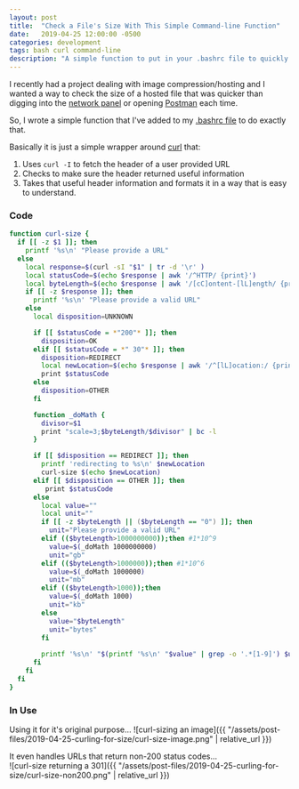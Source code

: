 ```yaml
---
layout: post
title:  "Check a File's Size With This Simple Command-line Function"
date:   2019-04-25 12:00:00 -0500
categories: development
tags: bash curl command-line
description: "A simple function to put in your .bashrc file to quickly get the size of files via curl"
---
```




I recently had a project dealing with image compression/hosting and I wanted a way to check the size of a hosted file that was quicker than digging into the [network panel](https://developers.google.com/web/tools/chrome-devtools/network/) or opening [Postman](https://www.getpostman.com/) each time. 

So, I wrote a simple function that I've added to my [.bashrc file](https://github.com/BriceShatzer/my-stuff/blob/master/onion-gmg/.zshrc) to do exactly that.


Basically it is just a simple wrapper around [curl](https://curl.haxx.se/) that:
  1. Uses `curl -I` to fetch the header of a user provided URL
  2. Checks to make sure the header returned useful information
  3. Takes that useful header information and formats it in a way that is easy to understand.

### Code
```sh
function curl-size {
  if [[ -z $1 ]]; then
    printf '%s\n' "Please provide a URL"
  else
    local response=$(curl -sI "$1" | tr -d '\r' )
    local statusCode=$(echo $response | awk '/^HTTP/ {print}')
    local byteLength=$(echo $response | awk '/[cC]ontent-[lL]ength/ {print $2}')
    if [[ -z $response ]]; then
      printf '%s\n' "Please provide a valid URL"
    else
      local disposition=UNKNOWN

      if [[ $statusCode = *"200"* ]]; then
        disposition=OK
      elif [[ $statusCode = *" 30"* ]]; then
        disposition=REDIRECT
        local newLocation=$(echo $response | awk '/^[lL]ocation:/ {print $2}')
        print $statusCode
      else
        disposition=OTHER
      fi

      function _doMath {
        divisor=$1
        print "scale=3;$byteLength/$divisor" | bc -l
      }

      if [[ $disposition == REDIRECT ]]; then
        printf 'redirecting to %s\n' $newLocation
        curl-size $(echo $newLocation)
      elif [[ $disposition == OTHER ]]; then
         print $statusCode
      else
        local value=""
        local unit=""
        if [[ -z $byteLength || ($byteLength == "0") ]]; then
          unit="Please provide a valid URL"
        elif (($byteLength>1000000000));then #1*10^9
          value=$(_doMath 1000000000)
          unit="gb"
        elif (($byteLength>1000000));then #1*10^6
          value=$(_doMath 1000000)
          unit="mb"
        elif (($byteLength>1000));then
          value=$(_doMath 1000)
          unit="kb"
        else
          value="$byteLength"
          unit="bytes"
        fi
        
        printf '%s\n' "$(printf '%s\n' "$value" | grep -o '.*[1-9]') $unit"
      fi
    fi
  fi
}
```

### In Use

Using it for it's original purpose...
![curl-sizing an image]({{ "/assets/post-files/2019-04-25-curling-for-size/curl-size-image.png" | relative_url }})


It even handles URLs that return non-200 status codes...  
![curl-size returning a 301]({{ "/assets/post-files/2019-04-25-curling-for-size/curl-size-non200.png" | relative_url }})